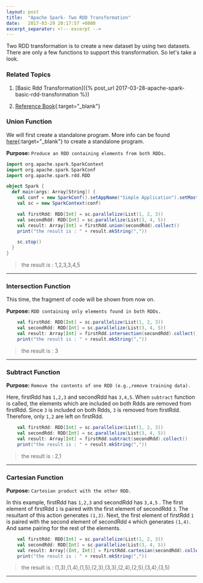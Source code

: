 ```yaml
---
layout: post
title:  "Apache Spark- Two RDD Transformation"
date:   2017-03-29 20:17:57 +0800
excerpt_separator: <!-- excerpt -->
---
```

Two RDD transformation is to create a new dataset by using two datasets. There are only a few functions to support this transformation. So let's take a look.

<!-- excerpt -->

### Related Topics
1. [Basic Rdd Transformation]({% post_url 2017-03-28-apache-spark-basic-rdd-transformation %})

2. [Reference Book](http://shop.oreilly.com/product/0636920028512.do){:target="_blank"}

### Union Function

We will first create a standalone program. More info can be found [here](http://spark.apache.org/docs/latest/quick-start.html#self-contained-applications){:target="_blank"} to create a standalone program.

**Purpose:** `Produce an RDD containing elements from both RDDs.`

```scala
import org.apache.spark.SparkContext
import org.apache.spark.SparkConf
import org.apache.spark.rdd.RDD

object Spark {
  def main(args: Array[String]) {
    val conf = new SparkConf().setAppName("Simple Application").setMaster("local[2]").set("spark.executor.memory", "1g");
    val sc = new SparkContext(conf)

    val firstRdd: RDD[Int] = sc.parallelize(List(1, 2, 3))
    val secondRdd: RDD[Int] = sc.parallelize(List(3, 4, 5))
    val result: Array[Int] = firstRdd.union(secondRdd).collect()
    print("the result is : " + result.mkString(","))

    sc.stop()
  }
}

```
> the result is : 1,2,3,3,4,5

---

### Intersection Function

This time, the fragment of code will be shown from now on.

**Purpose:** `RDD containing only elements found in both RDDs.`

```scala
    val firstRdd: RDD[Int] = sc.parallelize(List(1, 2, 3))
    val secondRdd: RDD[Int] = sc.parallelize(List(3, 4, 5))
    val result: Array[Int] = firstRdd.intersection(secondRdd).collect()
    print("the result is : " + result.mkString(","))
```
> the result is : 3

---

### Subtract Function
**Purpose:** `Remove the contents of one RDD (e.g.,remove training data).`

Here, firstRdd has `1,2,3` and secondRdd has `3,4,5`. When `subtract` function is called, the elements which are included on both Rdds are removed from firstRdd. Since `3` is included on both Rdds, `3` is removed from firstRdd. Therefore, only `1,2` are left on firstRdd.

```scala
    val firstRdd: RDD[Int] = sc.parallelize(List(1, 2, 3))
    val secondRdd: RDD[Int] = sc.parallelize(List(3, 4, 5))
    val result: Array[Int] = firstRdd.subtract(secondRdd).collect()
    print("the result is : " + result.mkString(","))
```
> the result is : 2,1

---

### Cartesian Function

**Purpose:** `Cartesian product with the other RDD.`

In this example, firstRdd has `1,2,3` and secondRdd has `3,4,5` . The first element of firstRdd `1` is paired with the first element of secondRdd `3`. The resultant of this action generates `(1,3)`. Next, the first element of firstRdd `1` is paired with the second element of secondRdd `4` which generates `(1,4)`. And same pairing for the rest of the elements. 

```scala
    val firstRdd: RDD[Int] = sc.parallelize(List(1, 2, 3))
    val secondRdd: RDD[Int] = sc.parallelize(List(3, 4, 5))
    val result: Array[(Int, Int)] = firstRdd.cartesian(secondRdd).collect()
    print("the result is : " + result.mkString(","))
```
> the result is : (1,3),(1,4),(1,5),(2,3),(3,3),(2,4),(2,5),(3,4),(3,5)

---